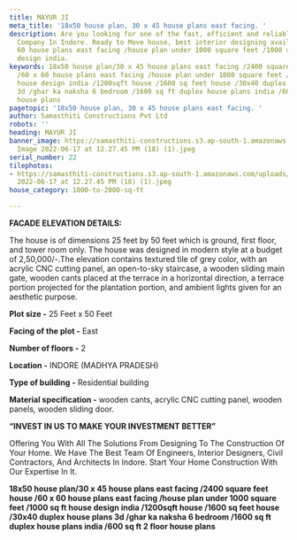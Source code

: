 ```yaml
---
title: MAYUR JI
meta_title: '18x50 house plan, 30 x 45 house plans east facing. '
description: Are you looking for one of the fast, efficient and reliable Construction
  Company In Indore. Ready to Move house, best interior designing available. 60 x
  60 house plans east facing /house plan under 1000 square feet /1000 sq ft house
  design india.
keywords: 18x50 house plan/30 x 45 house plans east facing /2400 square feet house
  /60 x 60 house plans east facing /house plan under 1000 square feet /1000 sq ft
  house design india /1200sqft house /1600 sq feet house /30x40 duplex house plans
  3d /ghar ka naksha 6 bedroom /1600 sq ft duplex house plans india /600 sq ft 2 floor
  house plans
pagetopic: '18x50 house plan, 30 x 45 house plans east facing. '
author: Samasthiti Constructions Pvt Ltd
robots: ''
heading: MAYUR JI
banner_image: https://samasthiti-constructions.s3.ap-south-1.amazonaws.com/uploads/WhatsApp
  Image 2022-06-17 at 12.27.45 PM (18) (1).jpeg
serial_number: 22
tilephotos:
- https://samasthiti-constructions.s3.ap-south-1.amazonaws.com/uploads/WhatsApp Image
  2022-06-17 at 12.27.45 PM (18) (1).jpeg
house_category: 1000-to-2000-sq-ft

---
```

**FACADE ELEVATION DETAILS:**

The house is of dimensions 25 feet by 50 feet which is ground, first floor, and tower room only. The house was designed in modern style at a budget of 2,50,000/-.The elevation contains textured tile of grey color, with an acrylic CNC cutting panel, an open-to-sky staircase, a wooden sliding main gate, wooden cants placed at the terrace in a horizontal direction, a terrace portion projected for the plantation portion, and ambient lights given for an aesthetic purpose.

**Plot size -** 25 Feet x 50 Feet

**Facing of the plot -** East

**Number of floors -** 2

**Location -** INDORE (MADHYA PRADESH)

**Type of building -** Residential building

**Material specification -** wooden cants, acrylic CNC cutting panel, wooden panels, wooden sliding door.

**“INVEST IN US TO MAKE YOUR INVESTMENT BETTER”**

Offering You With All The Solutions From Designing To The Construction Of Your Home. We Have The Best Team Of Engineers, Interior Designers, Civil Contractors, And Architects In Indore. Start Your Home Construction With Our Expertise In It.

**18x50 house plan/30 x 45 house plans east facing /2400 square feet house /60 x 60 house plans east facing /house plan under 1000 square feet /1000 sq ft house design india /1200sqft house /1600 sq feet house /30x40 duplex house plans 3d /ghar ka naksha 6 bedroom /1600 sq ft duplex house plans india /600 sq ft 2 floor house plans**